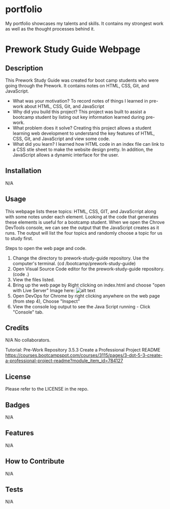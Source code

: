 # portfolio
My portfolio showcases my talents and skills.  It contains my strongest work as well as the thought processes behind it.

# Prework Study Guide Webpage

## Description
This Prework Study Guide was created for boot camp students who were going through the Prework. It contains notes on HTML, CSS, Git, and JavaScript.

- What was your motivation? 
To record notes of things I learned in pre-work about HTML, CSS, Git, and JavaScript
- Why did you build this project? 
This project was built to assist a bootcamp student by listing out key information learned during pre-work.
- What problem does it solve?
Creating this project allows a student learning web development to understand the key features of HTML, CSS, Git, and JavaScript and view some code.
- What did you learn?
I learned how HTML code in an index file can link to a CSS stle sheet to make the website design pretty. In addition, the JavaScript allows a dynamic interface for the user.

## Installation 
N/A

## Usage
This webpage lists these topics: HTML, CSS, GIT, and JavaScrript along with some notes under each element. Looking at the code that generates these elements is useful for a bootcamp student. When we open the Chrove DevTools console, we can see the output that the JavaScript creates as it runs. The output will list the four topics and randomly choose a topic for  us to study first.

Steps to open the web page and code.

1. Change the directory to  prework-study-guide repository. Use the computer's terminal. (cd /bootcamp/prework-study-guide)
2. Open Visual Source Code editor for the prework-study-guide repository. (code .)
3. View the files listed.
4. Bring up the web page by Right clicking on index.html and choose "open with Live Server" Image here: ![alt text](assets/images/Open-with-Live-Server.png)
5. Open DevOps for Chrome by right clicking anywhere on the web page (from step 4), Choose "Inspect"
6. View the console log output to see the Java Script running - Click "Console" tab.

## Credits
N/A
No collaborators.

Tutorial:
Pre-Work Repository
3.5.3 Create a Professional Project README 
https://courses.bootcampspot.com/courses/3115/pages/3-dot-5-3-create-a-professional-project-readme?module_item_id=784127

## License
Please refer to the LICENSE in the repo.

## Badges
N/A

## Features
N/A

## How to Contribute
N/A

## Tests
N/A